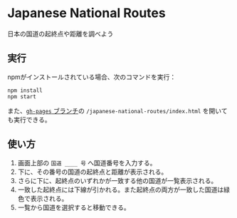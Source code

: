 # Japanese National Routes

日本の国道の起終点や距離を調べよう

##  実行
npmがインストールされている場合、次のコマンドを実行：
```
npm install
npm start
```
また、[`gh-pages` ブランチ](https://github.com/hiroto7/1st-webapp/tree/gh-pages/)の `/japanese-national-routes/index.html` を開いても実行できる。

## 使い方
1. 画面上部の `国道 ____ 号` へ国道番号を入力する。
2. 下に、その番号の国道の起終点と距離が表示される。
3. さらに下に、起終点のいずれかが一致する他の国道が一覧表示される。
4. 一致した起終点には下線が引かれる。また起終点の両方が一致した国道は緑色で表示される。
5. 一覧から国道を選択すると移動できる。